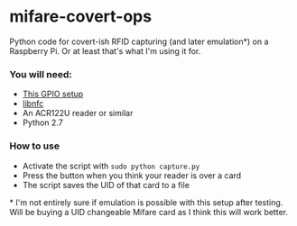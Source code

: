 # mifare-covert-ops
Python code for covert-ish RFID capturing (and later emulation*) on a Raspberry Pi.
Or at least that's what I'm using it for.

### You will need:
* [This GPIO setup](http://razzpisampler.oreilly.com/images/rpck_1101.png)
* [libnfc](http://nfc-tools.org/index.php?title=Libnfc)
* An ACR122U reader or similar
* Python 2.7

### How to use
* Activate the script with `sudo python capture.py`
* Press the button when you think your reader is over a card
* The script saves the UID of that card to a file

\* I'm not entirely sure if emulation is possible with this setup after testing. Will be buying a UID changeable Mifare card as I think this will work better.
